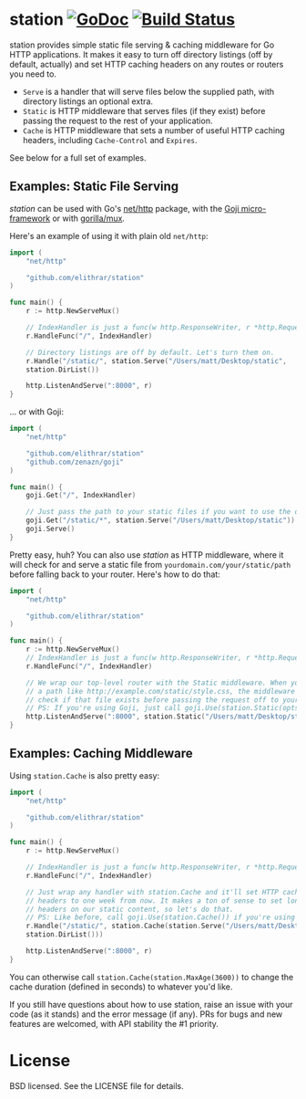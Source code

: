 # station [![GoDoc](https://godoc.org/github.com/elithrar/station?status.svg)](https://godoc.org/github.com/elithrar/station) [![Build Status](https://travis-ci.org/elithrar/station.svg)](https://travis-ci.org/elithrar/station)

station provides simple static file serving & caching middleware for Go HTTP
applications. It makes it easy to turn off directory listings (off by default,
actually) and set HTTP caching headers on any routes or routers you need to.

* `Serve` is a handler that will serve files below the supplied path, with
 directory listings an optional extra. 
* `Static` is HTTP middleware that serves files (if they exist) before passing
  the request to the rest of your application.
* `Cache` is HTTP middleware that sets a number of useful HTTP caching headers, 
 including `Cache-Control` and `Expires`.

See below for a full set of examples.

## Examples: Static File Serving

*station* can be used with Go's [net/http](http://golang.org/pkg/net/http/)
package, with the [Goji micro-framework](https://github.com/zenazn/goji) or with
[gorilla/mux](http://www.gorillatoolkit.org/pkg/mux).

Here's an example of using it with plain old `net/http`:

```go
import (
    "net/http"

    "github.com/elithrar/station"
)

func main() {
    r := http.NewServeMux()

    // IndexHandler is just a func(w http.ResponseWriter, r *http.Request) here.
    r.HandleFunc("/", IndexHandler)

    // Directory listings are off by default. Let's turn them on.
    r.Handle("/static/", station.Serve("/Users/matt/Desktop/static",
    station.DirList())

    http.ListenAndServe(":8000", r)
}
```

... or with Goji:

```go
import (
    "net/http"

    "github.com/elithrar/station"
    "github.com/zenazn/goji"
)

func main() {
    goji.Get("/", IndexHandler)

    // Just pass the path to your static files if you want to use the defaults.
    goji.Get("/static/*", station.Serve("/Users/matt/Desktop/static"))
    goji.Serve()
}
```

Pretty easy, huh? You can also use *station* as HTTP middleware, where
it will check for and serve a static file from `yourdomain.com/your/static/path` 
before falling back to your router. Here's how to do that:

```go
import (
    "net/http"

    "github.com/elithrar/station"
)

func main() {
    r := http.NewServeMux()
    // IndexHandler is just a func(w http.ResponseWriter, r *http.Request) here.
    r.HandleFunc("/", IndexHandler)

    // We wrap our top-level router with the Static middleware. When you request
    // a path like http://example.com/static/style.css, the middleware will
    // check if that file exists before passing the request off to your router.
    // PS: If you're using Goji, just call goji.Use(station.Static(opts))
    http.ListenAndServe(":8000", station.Static("/Users/matt/Desktop/static/")(r))
}
```

## Examples: Caching Middleware

Using `station.Cache` is also pretty easy:

```go
import (
    "net/http"

    "github.com/elithrar/station"
)

func main() {
    r := http.NewServeMux()

    // IndexHandler is just a func(w http.ResponseWriter, r *http.Request) here.
    r.HandleFunc("/", IndexHandler)

    // Just wrap any handler with station.Cache and it'll set HTTP caching 
    // headers to one week from now. It makes a ton of sense to set long-lived
    // headers on our static content, so let's do that.
    // PS: Like before, call goji.Use(station.Cache()) if you're using Goji.
    r.Handle("/static/", station.Cache(station.Serve("/Users/matt/Desktop/static",
    station.DirList()))

    http.ListenAndServe(":8000", r)
}
```

You can otherwise call `station.Cache(station.MaxAge(3600))` to change the cache
duration (defined in seconds) to whatever you'd like.

If you still have questions about how to use station, raise an issue with 
your code (as it stands) and the error message (if any). PRs for bugs and new 
features are welcomed, with API stability the #1 priority.

# License

BSD licensed. See the LICENSE file for details.

